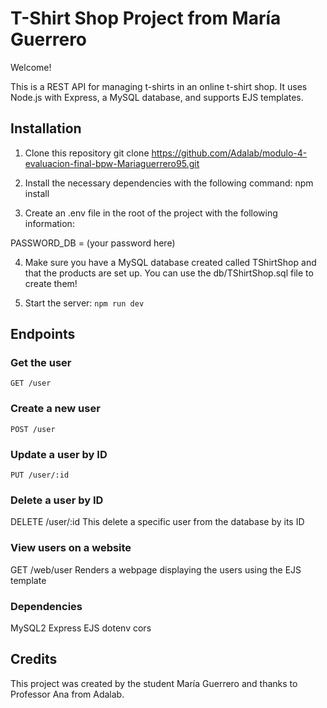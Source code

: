 # T-Shirt Shop Project from María Guerrero

Welcome!

This is a REST API for managing t-shirts in an online t-shirt shop. It uses Node.js with Express, a MySQL database, and supports EJS templates.

## Installation

1. Clone this repository
   git clone https://github.com/Adalab/modulo-4-evaluacion-final-bpw-Mariaguerrero95.git

2. Install the necessary dependencies with the following command:
   npm install

3. Create an .env file in the root of the project with the following information:

PASSWORD_DB = (your password here)

4. Make sure you have a MySQL database created called TShirtShop and that the products are set up. You can use the db/TShirtShop.sql file to create them!

5. Start the server:
   `npm run dev`

## Endpoints

### Get the user

`GET /user`

### Create a new user

`POST /user`

### Update a user by ID

`PUT /user/:id`

### Delete a user by ID

DELETE /user/:id
This delete a specific user from the database by its ID

### View users on a website

GET /web/user
Renders a webpage displaying the users using the EJS template

### Dependencies

MySQL2
Express
EJS
dotenv
cors

## Credits

This project was created by the student María Guerrero and thanks to Professor Ana from Adalab.
